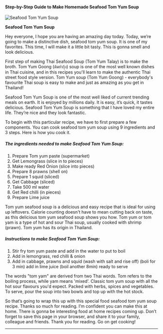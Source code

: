             

#### Step-by-Step Guide to Make Homemade Seafood Tom Yum Soup

![Seafood Tom Yum Soup](https://img-global.cpcdn.com/recipes/ffcb33a3ebd47978/751x532cq70/seafood-tom-yum-soup-recipe-main-photo.jpg)

**Seafood Tom Yum Soup**

Hey everyone, I hope you are having an amazing day today. Today, we’re going to make a distinctive dish, seafood tom yum soup. It is one of my favorites. This time, I will make it a little bit tasty. This is gonna smell and look delicious.

First step of making Thai Seafood Soup (Tom Yum Talay) is to make the broth. Tom Yum Goong (ต้มยำกุ้ง) soup is one of the most well known dishes in Thai cuisine, and in this recipes you'll learn to make the authentic Thai street food style version. Tom Yum soup (Tom Yum Goong) - everybody's favourite Thai soup is easy to make and just as amazing as you get in Thailand!

Seafood Tom Yum Soup is one of the most well liked of current trending meals on earth. It is enjoyed by millions daily. It is easy, it’s quick, it tastes delicious. Seafood Tom Yum Soup is something that I have loved my entire life. They’re nice and they look fantastic.

To begin with this particular recipe, we have to first prepare a few components. You can cook seafood tom yum soup using 9 ingredients and 3 steps. Here is how you cook it.

##### The ingredients needed to make Seafood Tom Yum Soup:

1.  Prepare Tom yum paste (supermarket)
2.  Get Lemongrass (slice in to pieces)
3.  Make ready Red Onion (slice into pieces)
4.  Prepare 8 prawns (shell on)
5.  Prepare 1 squid (sliced)
6.  Get Cabbage (sliced)
7.  Take 500 ml water
8.  Get Red chilli (in pieces)
9.  Prepare Lime juice

Tom yum seafood soup is a delicious and easy recipe that is ideal for using up leftovers. Calorie counting doesn't have to mean cutting back on taste, as this delicious tom yum seafood soup shows you how. Tom yum or tom yam is a type of hot and sour Thai soup, usually cooked with shrimp (prawn). Tom yum has its origin in Thailand.

##### Instructions to make Seafood Tom Yum Soup:

1.  Stir fry tom yum paste and add in the water to put to boil
2.  Add in lemongrass, red chilli & onion
3.  Add in cabbage, prawns and squid (wash with salt and rise off) (boli for 3 min) add in lime juice (boil another 8min) ready to serve

The words "tom yam" are derived from two Thai words. Tom refers to the boiling process, while yam means 'mixed'. Classic tom yum soup with all the hot sour flavours you'd expect. Packed with herbs, spices and vegetables. To serve, pour the soup into two bowls and top up with the hot stock.

So that’s going to wrap this up with this special food seafood tom yum soup recipe. Thanks so much for reading. I’m confident you can make this at home. There is gonna be interesting food at home recipes coming up. Don’t forget to save this page in your browser, and share it to your family, colleague and friends. Thank you for reading. Go on get cooking!

* * *
